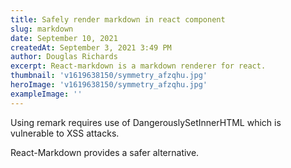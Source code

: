 ```yaml
---
title: Safely render markdown in react component
slug: markdown
date: September 10, 2021
createdAt: September 3, 2021 3:49 PM
author: Douglas Richards
excerpt: React-markdown is a markdown renderer for react.
thumbnail: 'v1619638150/symmetry_afzqhu.jpg'
heroImage: 'v1619638150/symmetry_afzqhu.jpg'
exampleImage: ''
---
```


Using remark requires use of DangerouslySetInnerHTML which is vulnerable to XSS attacks.

React-Markdown provides a safer alternative.
